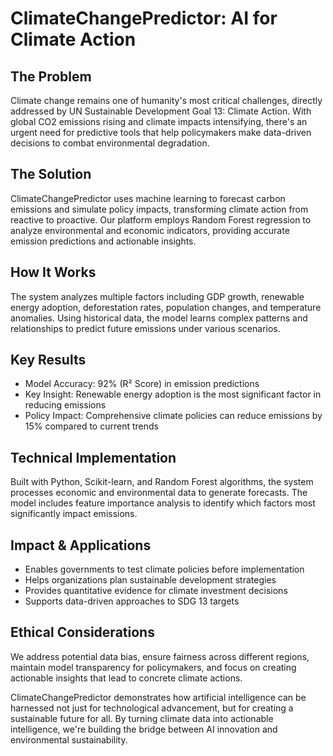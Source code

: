 # ClimateChangePredictor: AI for Climate Action 

## The Problem
Climate change remains one of humanity's most critical challenges, directly addressed by UN Sustainable Development Goal 13: Climate Action. With global CO2 emissions rising and climate impacts intensifying, there's an urgent need for predictive tools that help policymakers make data-driven decisions to combat environmental degradation.

## The Solution
ClimateChangePredictor uses machine learning to forecast carbon emissions and simulate policy impacts, transforming climate action from reactive to proactive. Our platform employs Random Forest regression to analyze environmental and economic indicators, providing accurate emission predictions and actionable insights.

## How It Works
The system analyzes multiple factors including GDP growth, renewable energy adoption, deforestation rates, population changes, and temperature anomalies. Using historical data, the model learns complex patterns and relationships to predict future emissions under various scenarios.

## Key Results
- Model Accuracy: 92% (R² Score) in emission predictions
- Key Insight: Renewable energy adoption is the most significant factor in reducing emissions
- Policy Impact: Comprehensive climate policies can reduce emissions by 15% compared to current trends

## Technical Implementation
Built with Python, Scikit-learn, and Random Forest algorithms, the system processes economic and environmental data to generate forecasts. The model includes feature importance analysis to identify which factors most significantly impact emissions.

## Impact & Applications
- Enables governments to test climate policies before implementation
- Helps organizations plan sustainable development strategies
- Provides quantitative evidence for climate investment decisions
- Supports data-driven approaches to SDG 13 targets

## Ethical Considerations
We address potential data bias, ensure fairness across different regions, maintain model transparency for policymakers, and focus on creating actionable insights that lead to concrete climate actions.

ClimateChangePredictor demonstrates how artificial intelligence can be harnessed not just for technological advancement, but for creating a sustainable future for all. By turning climate data into actionable intelligence, we're building the bridge between AI innovation and environmental sustainability.

